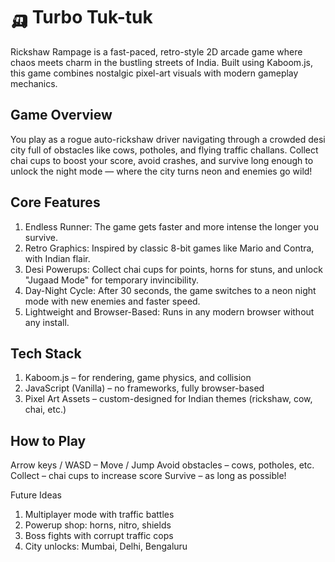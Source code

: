 # 🛺 Turbo Tuk-tuk 
Rickshaw Rampage is a fast-paced, retro-style 2D arcade game where chaos meets charm in the bustling streets of India. Built using Kaboom.js, this game combines nostalgic pixel-art visuals with modern gameplay mechanics.

## Game Overview
You play as a rogue auto-rickshaw driver navigating through a crowded desi city full of obstacles like cows, potholes, and flying traffic challans. Collect chai cups to boost your score, avoid crashes, and survive long enough to unlock the night mode — where the city turns neon and enemies go wild!

## Core Features

1. Endless Runner: The game gets faster and more intense the longer you survive.
2. Retro Graphics: Inspired by classic 8-bit games like Mario and Contra, with Indian flair.
3. Desi Powerups: Collect chai cups for points, horns for stuns, and unlock "Jugaad Mode" for temporary invincibility.
4. Day-Night Cycle: After 30 seconds, the game switches to a neon night mode with new enemies and faster speed.
5. Lightweight and Browser-Based: Runs in any modern browser without any install.

## Tech Stack
1. Kaboom.js – for rendering, game physics, and collision
2. JavaScript (Vanilla) – no frameworks, fully browser-based
3. Pixel Art Assets – custom-designed for Indian themes (rickshaw, cow, chai, etc.)

## How to Play
Arrow keys / WASD – Move / Jump
Avoid obstacles – cows, potholes, etc.
Collect – chai cups to increase score
Survive – as long as possible!


Future Ideas
1. Multiplayer mode with traffic battles
2. Powerup shop: horns, nitro, shields
3. Boss fights with corrupt traffic cops
4. City unlocks: Mumbai, Delhi, Bengaluru